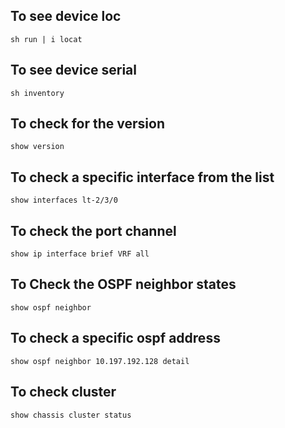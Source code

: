 ## To see device loc
```
sh run | i locat
```
## To see device serial
```
sh inventory
```
## To check for the version 
```
show version
```
## To check a specific interface from the list
```
show interfaces lt-2/3/0 
```
## To check the port channel
```
show ip interface brief VRF all
```
## To Check the OSPF neighbor states
```
show ospf neighbor
```
## To check a specific ospf address
```
show ospf neighbor 10.197.192.128 detail
```
## To check cluster
```
show chassis cluster status
```
